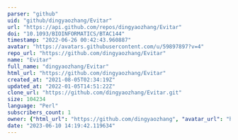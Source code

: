 ```yaml
---
parser: "github"
uid: "github/dingyaozhang/Evitar"
url: "https://api.github.com/repos/dingyaozhang/Evitar"
doi: "10.1093/BIOINFORMATICS/BTAC144"
timestamp: "2022-06-26 00:42:43.960887"
avatar: "https://avatars.githubusercontent.com/u/59897897?v=4"
repo_url: "https://github.com/dingyaozhang/Evitar"
name: "Evitar"
full_name: "dingyaozhang/Evitar"
html_url: "https://github.com/dingyaozhang/Evitar"
created_at: "2021-08-05T02:34:19Z"
updated_at: "2022-01-05T14:51:22Z"
clone_url: "https://github.com/dingyaozhang/Evitar.git"
size: 104234
language: "Perl"
subscribers_count: 1
owner: {"html_url": "https://github.com/dingyaozhang", "avatar_url": "https://avatars.githubusercontent.com/u/59897897?v=4", "login": "dingyaozhang", "type": "User"}
date: "2023-06-10 14:19:42.119634"
---
```

